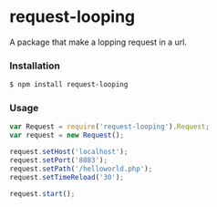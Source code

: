 # request-looping
A package that make a lopping request in a url.

### Installation

```sh
$ npm install request-looping
```

### Usage

```javascript
var Request = require('request-looping').Request;
var request = new Request();

request.setHost('localhost');
request.setPort('8083');
request.setPath('/helloworld.php');
request.setTimeReload('30');

request.start();
```
